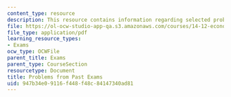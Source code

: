 ```yaml
---
content_type: resource
description: This resource contains information regarding selected problems.
file: https://ol-ocw-studio-app-qa.s3.amazonaws.com/courses/14-12-economic-applications-of-game-theory-fall-2012/947b34e09116f448f48c84147340ad81_MIT14_12F12_Selected_Prob.pdf
file_type: application/pdf
learning_resource_types:
- Exams
ocw_type: OCWFile
parent_title: Exams
parent_type: CourseSection
resourcetype: Document
title: Problems from Past Exams
uid: 947b34e0-9116-f448-f48c-84147340ad81
---
```

